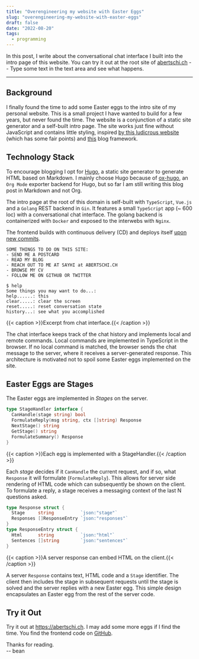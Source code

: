```yaml
---
title: "Overengineering my website with Easter Eggs"
slug: "overengineering-my-website-with-easter-eggs"
draft: false
date: "2022-08-20"
tags:
  - programming
---
```

In this post, I write about the conversational chat interface I built
into the intro page of this website. You can try it out at the root site of
[abertschi.ch](/) -- Type some text in the text area and see what happens.
<!--more-->
---

## Background
I finally found the time to add some Easter eggs to the intro site of my
personal website. This is a small project I have wanted to build for a few
years, but never found the time. The website is a conjunction of a static site
generator and a self-built intro page. The site works just fine without
JavaScript and contains little styling, inspired [by this ludicrous
website](http://bettermotherfuckingwebsite.com/) (which has some fair points)
and [this](https://github.com/HermanMartinus/bearblog/) blog framework.

## Technology Stack
To encourage blogging I opt for [Hugo](/), a static site generator to generate
HTML based on Markdown. I mainly choose Hugo because of
[ox-hugo](https://github.com/kaushalmodi/ox-hugo), an `Org Mode` exporter
backend for Hugo, but so far I am still writing this blog post in Markdown and
not Org.


The intro page at the root of this domain is self-built with `TypeScript`,
`Vue.js` and a `Golang` REST backend in `Gin`. It features a small `TypeScript`
app (~ 600 loc) with a conversational chat interface. The golang backend is
containerized with `Docker` and exposed to the interwebs with `Nginx`.

The frontend builds with continuous delivery (CD) and deploys itself [upon new
commits](https://github.com/abertschi/abertschi.ch/actions/workflows/deploy.yml).



```
SOME THINGS TO DO ON THIS SITE:
- SEND ME A POSTCARD
- READ MY BLOG
- REACH OUT TO ME AT SAYHI at ABERTSCHI.CH
- BROWSE MY CV
- FOLLOW ME ON GITHUB OR TWITTER

$ help
Some things you may want to do...:
help......: this
clear.....: clear the screen
reset.....: reset conversation state
history...: see what you accomplished
```
{{< caption >}}Excerpt from chat interface.{{< /caption >}}

The chat interface keeps track of the chat history and
implements local and remote commands. Local commands are implemented in
TypeScript in the browser. If no local command is matched, the browser sends the
chat message to the server, where it receives a server-generated response. This
architecture is motivated not to spoil some Easter eggs implemented on the site.

## Easter Eggs are Stages
The Easter eggs are implemented in _Stages_ on the server.
```go
type StageHandler interface {
  CanHandle(stage string) bool
  FormulateReply(msg string, ctx []string) Response
  NextStage() string
  GetStage() string
  FormulateSummary() Response
}
```
{{< caption >}}Each egg is implemented with a StageHandler.{{< /caption >}}

Each _stage_ decides if it `CanHandle` the current request, and if so, what
`Response` it will formulate (`FormulateReply`). This allows for server side
rendering of HTML code which can subsequently be shown on the client. To
formulate a reply, a stage receives a messaging context of the last N questions
asked.

```go
type Response struct {
  Stage     string          `json:"stage"`
  Responses []ResponseEntry `json:"responses"`
}
type ResponseEntry struct {
  Html      string          `json:"html"`
  Sentences []string        `json:"sentences"`
}
```
{{< caption >}}A server response can embed HTML on the client.{{< /caption >}}

A server `Response` contains text, HTML code and a `Stage` identifier. The
client then includes the stage in subsequent requests until the stage is solved
and the server replies with a new Easter egg. This simple design encapsulates an
Easter egg from the rest of the server code.

## Try it Out

Try it out at https://abertschi.ch. I may add some more eggs if I find the time.
You find the frontend code on
[GitHub](https://github.com/abertschi/abertschi.ch).

Thanks for reading.  
-- bean
